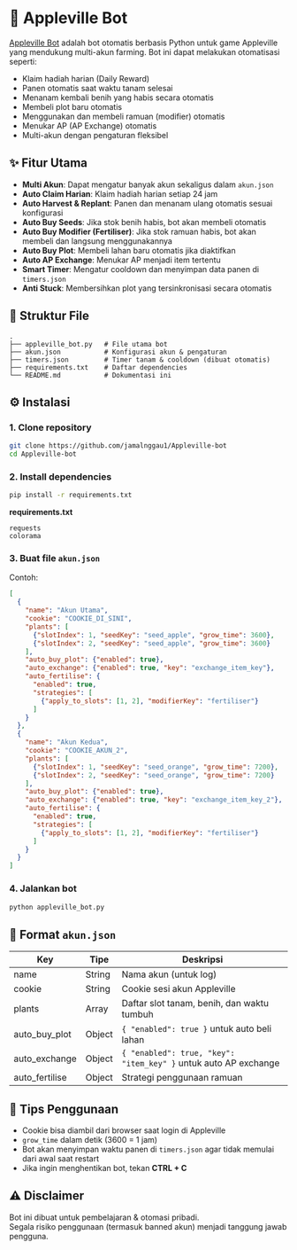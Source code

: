 # 🍏 Appleville Bot

[Appleville Bot](https://app.appleville.xyz?ref=cme83vfj6001os61kjjg2mbqz) adalah bot otomatis berbasis Python untuk game Appleville yang mendukung multi-akun farming.
Bot ini dapat melakukan otomatisasi seperti:

- Klaim hadiah harian (Daily Reward)
- Panen otomatis saat waktu tanam selesai
- Menanam kembali benih yang habis secara otomatis
- Membeli plot baru otomatis
- Menggunakan dan membeli ramuan (modifier) otomatis
- Menukar AP (AP Exchange) otomatis
- Multi-akun dengan pengaturan fleksibel

## ✨ Fitur Utama

- **Multi Akun**: Dapat mengatur banyak akun sekaligus dalam `akun.json`
- **Auto Claim Harian**: Klaim hadiah harian setiap 24 jam
- **Auto Harvest & Replant**: Panen dan menanam ulang otomatis sesuai konfigurasi
- **Auto Buy Seeds**: Jika stok benih habis, bot akan membeli otomatis
- **Auto Buy Modifier (Fertiliser)**: Jika stok ramuan habis, bot akan membeli dan langsung menggunakannya
- **Auto Buy Plot**: Membeli lahan baru otomatis jika diaktifkan
- **Auto AP Exchange**: Menukar AP menjadi item tertentu
- **Smart Timer**: Mengatur cooldown dan menyimpan data panen di `timers.json`
- **Anti Stuck**: Membersihkan plot yang tersinkronisasi secara otomatis

## 📂 Struktur File
```
.
├── appleville_bot.py   # File utama bot
├── akun.json           # Konfigurasi akun & pengaturan
├── timers.json         # Timer tanam & cooldown (dibuat otomatis)
├── requirements.txt    # Daftar dependencies
└── README.md           # Dokumentasi ini
```

## ⚙️ Instalasi

### 1. Clone repository
```bash
git clone https://github.com/jamalnggau1/Appleville-bot
cd Appleville-bot
```

### 2. Install dependencies
```bash
pip install -r requirements.txt
```

**requirements.txt**
```
requests
colorama
```

### 3. Buat file `akun.json`
Contoh:
```json
[
  {
    "name": "Akun Utama",
    "cookie": "COOKIE_DI_SINI",
    "plants": [
      {"slotIndex": 1, "seedKey": "seed_apple", "grow_time": 3600},
      {"slotIndex": 2, "seedKey": "seed_apple", "grow_time": 3600}
    ],
    "auto_buy_plot": {"enabled": true},
    "auto_exchange": {"enabled": true, "key": "exchange_item_key"},
    "auto_fertilise": {
      "enabled": true,
      "strategies": [
        {"apply_to_slots": [1, 2], "modifierKey": "fertiliser"}
      ]
    }
  },
  {
    "name": "Akun Kedua",
    "cookie": "COOKIE_AKUN_2",
    "plants": [
      {"slotIndex": 1, "seedKey": "seed_orange", "grow_time": 7200},
      {"slotIndex": 2, "seedKey": "seed_orange", "grow_time": 7200}
    ],
    "auto_buy_plot": {"enabled": true},
    "auto_exchange": {"enabled": true, "key": "exchange_item_key_2"},
    "auto_fertilise": {
      "enabled": true,
      "strategies": [
        {"apply_to_slots": [1, 2], "modifierKey": "fertiliser"}
      ]
    }
  }
]

```

### 4. Jalankan bot
```bash
python appleville_bot.py
```

## 📝 Format `akun.json`
| Key             | Tipe     | Deskripsi |
|-----------------|----------|-----------|
| name            | String   | Nama akun (untuk log) |
| cookie          | String   | Cookie sesi akun Appleville |
| plants          | Array    | Daftar slot tanam, benih, dan waktu tumbuh |
| auto_buy_plot   | Object   | `{ "enabled": true }` untuk auto beli lahan |
| auto_exchange   | Object   | `{ "enabled": true, "key": "item_key" }` untuk auto AP exchange |
| auto_fertilise  | Object   | Strategi penggunaan ramuan |

## 📌 Tips Penggunaan
- Cookie bisa diambil dari browser saat login di Appleville
- `grow_time` dalam detik (3600 = 1 jam)
- Bot akan menyimpan waktu panen di `timers.json` agar tidak memulai dari awal saat restart
- Jika ingin menghentikan bot, tekan **CTRL + C**

## ⚠️ Disclaimer
Bot ini dibuat untuk pembelajaran & otomasi pribadi.  
Segala risiko penggunaan (termasuk banned akun) menjadi tanggung jawab pengguna.
